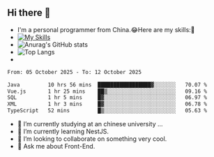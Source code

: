 ## Hi there 👋
- I'm a personal programmer from China.😂Here are my skills:🤔
- [![My Skills](https://skillicons.dev/icons?i=js,html,css,vue,typescript,java,golang)](https://skillicons.dev)
- ![Anurag's GitHub stats](https://github-readme-stats.vercel.app/api?username=FluffyChi-Xing&count_private=true&show_icons=true&theme=radical)
- ![Top Langs](https://github-readme-stats.vercel.app/api/top-langs/?username=FluffyChi-Xing)
- <!--START_SECTION:waka-->

```txt
From: 05 October 2025 - To: 12 October 2025

Java         10 hrs 56 mins  █████████████████▓░░░░░░░   70.07 %
Vue.js       1 hr 25 mins    ██▒░░░░░░░░░░░░░░░░░░░░░░   09.16 %
SQL          1 hr 5 mins     █▓░░░░░░░░░░░░░░░░░░░░░░░   06.97 %
XML          1 hr 3 mins     █▓░░░░░░░░░░░░░░░░░░░░░░░   06.78 %
TypeScript   52 mins         █▒░░░░░░░░░░░░░░░░░░░░░░░   05.63 %
```

<!--END_SECTION:waka-->
- 🔭 I’m currently studying at an chinese university ...
- 🌱 I’m currently learning NestJS.
- 👯 I’m looking to collaborate on something very cool.
- 💬 Ask me about Front-End.
